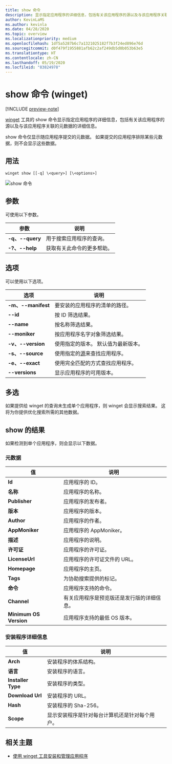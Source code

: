 ```yaml
---
title: show 命令
description: 显示指定应用程序的详细信息，包括有关该应用程序的源以及与该应用程序关联的元数据的详细信息。
author: KevinLaMS
ms.author: kevinla
ms.date: 04/28/2020
ms.topic: overview
ms.localizationpriority: medium
ms.openlocfilehash: 1df5a5287b6c7a1321025182f7b3f24ed896e76d
ms.sourcegitcommit: d0f479f1955881afb62c2af249db5d0b053b63e5
ms.translationtype: HT
ms.contentlocale: zh-CN
ms.lasthandoff: 05/19/2020
ms.locfileid: "83824978"
---
```

# <a name="show-command-winget"></a>show 命令 (winget)

[!INCLUDE [preview-note](../../includes/package-manager-preview.md)]

[winget](index.md) 工具的 show 命令显示指定应用程序的详细信息，包括有关该应用程序的源以及与该应用程序关联的元数据的详细信息。

show 命令仅显示随应用程序提交的元数据。 如果提交的应用程序排除某些元数据，则不会显示这些数据。

## <a name="usage"></a>用法

`winget show [[-q] \<query>] [\<options>]`

![show 命令](images\show.png)

## <a name="arguments"></a>参数

可使用以下参数。

| 参数  | 说明 |
|--------------|-------------|
| **-q、--query** |  用于搜索应用程序的查询。 |
| **-?、--help** |  获取有关此命令的更多帮助。 |

## <a name="options"></a>选项

可以使用以下选项。

| 选项  | 说明 |
|--------------|-------------|
| **-m、--manifest** | 要安装的应用程序的清单的路径。 |
| **--id**         |  按 ID 筛选结果。 |
| **--name**   |      按名称筛选结果。 |
| **--moniker**   |  按应用程序名字对象筛选结果。 |
| **-v、--version** |  使用指定的版本。 默认值为最新版本。 |
| **-s、--source** |   使用指定的[源](source.md)来查找应用程序。 |
| **-e、--exact**     | 使用完全匹配的方式查找应用程序。 |
| **--versions**    | 显示应用程序的可用版本。 |

## <a name="multiple-selections"></a>多选

如果提供给 winget 的查询未生成单个应用程序，则 winget 会显示搜索结果。 这将为你提供优化搜索所需的其他数据。

## <a name="results-of-show"></a>show 的结果

如果检测到单个应用程序，则会显示以下数据。

### <a name="metadata"></a>元数据

| 值  | 说明 |
|--------------|-------------|
| **Id**   | 应用程序的 ID。 |
| **名称**  | 应用程序的名称。 |
| **Publisher** | 应用程序的发布者。 |
| **版本** | 应用程序的版本。 |
| **Author**  | 应用程序的作者。 |
| **AppMoniker** | 应用程序的 AppMoniker。 |
| **描述** | 应用程序的说明。 |
| **许可证**  | 应用程序的许可证。 |
| **LicenseUrl** | 应用程序的许可证文件的 URL。 |
| **Homepage**  | 应用程序的主页。 |
| **Tags** | 为协助搜索提供的标记。  |
| **命令** | 应用程序支持的命令。 |
| **Channel**  | 有关应用程序是预览版还是发行版的详细信息。  |
| **Minimum OS Version** | 应用程序支持的最低 OS 版本。 |

### <a name="installer-details"></a>安装程序详细信息

| 值  | 说明 |
|--------------|-------------|
| **Arch**   | 安装程序的体系结构。 |
| **语言**  | 安装程序的语言。 |
| **Installer Type**  | 安装程序的类型。 |
| **Download Url** | 安装程序的 URL。 |
| **Hash** | 安装程序的 Sha-256。  |
| **Scope** | 显示安装程序是针对每台计算机还是针对每个用户。 |

## <a name="related-topics"></a>相关主题

* [使用 winget 工具安装和管理应用程序](index.md)
